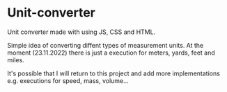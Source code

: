 # Unit-converter
Unit converter made with using JS, CSS and HTML.

Simple idea of converting diffent types of measurement units. At the moment (23.11.2022) there is just a execution for meters, yards, feet and miles.

It's possible that I will return to this project and add more implementations e.g. executions for speed, mass, volume...


